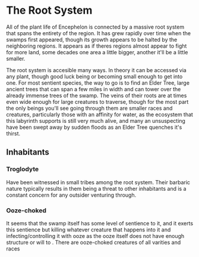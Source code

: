 # The Root System
All of the plant life of Encephelon is connected by a massive root system that spans the entirety of the region. It has grew rapidly over time when the swamps first appeared, though its growth appears to be halted by the neighboring regions. It appears as if theres regions almost appear to fight for more land, some decades one area a little bigger, another it'll be a little smaller.

The root system is accesible many ways. In theory it can be accessed via any plant, though good luck being or becoming small enough to get into one. For most sentient species, the way to go is to find an Elder Tree, large ancient trees that can span a few miles in width and can tower over the already immense trees of the swamp. The veins of their roots are at times even wide enough for large creatures to traverse, though for the most part the only beings you'll see going through them are smaller races and creatures, particularly those with an affinity for water, as the ecosystem that this labyrinth supports is still very much alive, and many an unsuspecting have been swept away by sudden floods as an Elder Tree quenches it's thirst.

## Inhabitants
### Troglodyte
Have been witnessed in small tribes among the root system. Their barbaric nature typically results in them being a threat to other inhabitants and is a constant concern for any outsider venturing through.

### Ooze-choked
It seems that the swamp itself has some level of sentience to it, and it exerts this sentience but killing whatever creature that happens into it and infecting/controlling it with ooze as the ooze itself does not have enough structure or will to . There are ooze-choked creatures of all varities and races